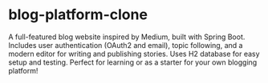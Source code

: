 # blog-platform-clone
A full-featured blog website inspired by Medium, built with Spring Boot. Includes user authentication (OAuth2 and email), topic following, and a modern editor for writing and publishing stories. Uses H2 database for easy setup and testing. Perfect for learning or as a starter for your own blogging platform!
